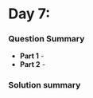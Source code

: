 # Day 7: [](https://adventofcode.com/2022/day/7)

### Question Summary
- **Part 1** - 
- **Part 2** - 

### Solution summary 
